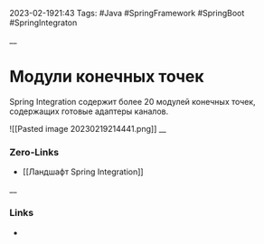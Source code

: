 2023-02-1921:43
Tags: #Java #SpringFramework #SpringBoot #SpringIntegraton

__
# Модули конечных точек

Spring Integration содержит более 20 модулей конечных точек, содержащих готовые адаптеры каналов.

![[Pasted image 20230219214441.png]]
__
### Zero-Links
- [[Ландшафт Spring Integration]]

__
### Links
- 

